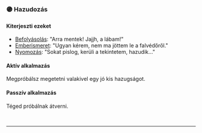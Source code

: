 ### 🟣 Hazudozás

#### Kiterjeszti ezeket

- [Befolyásolás](../kepzettsegek.primer.altalanos/befolyasolas.md): "Arra mentek! Jajjh, a lábam!"
- [Emberismeret](../kepzettsegek.primer.altalanos/emberismeret.md): "Ugyan kérem, nem ma jöttem le a falvédőről."
- [Nyomozás](../kepzettsegek.primer.altalanos/nyomozas.md): "Sokat  pislog, kerüli a tekintetem, hazudik..."

#### Aktív alkalmazás

Megpróbálsz megetetni valakivel egy jó kis hazugságot.

#### Passzív alkalmazás

Téged próbálnak átverni.

<br />

---
